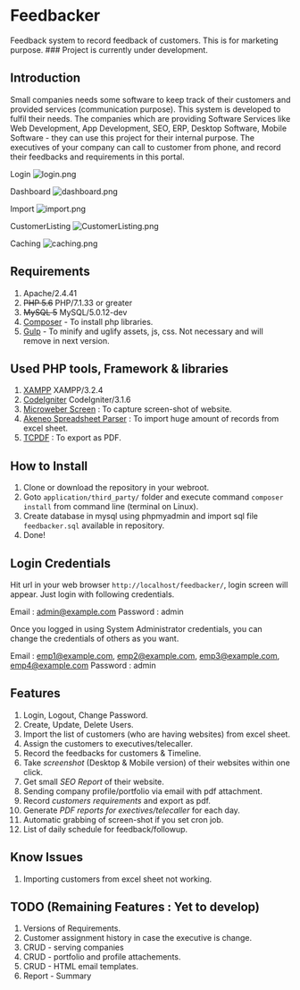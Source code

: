 # Feedbacker
Feedback system to record feedback of customers. This is for marketing purpose. ### Project is currently under development.

## Introduction
Small companies needs some software to keep track of their customers and provided services (communication purpose). This system is developed to fulfil their needs. The companies which are providing Software Services like Web Development, App Development, SEO, ERP, Desktop Software, Mobile Software - they can use this project for their internal purpose.
The executives of your company can call to customer from phone, and record their feedbacks and requirements in this portal.

Login
![login.png](https://github.com/dineshkummarc/feedbacker/blob/master/uploads/screenshots/login.png)

Dashboard
![dashboard.png](https://github.com/dineshkummarc/feedbacker/blob/master/uploads/screenshots/dashboard.png)

Import
![import.png](https://github.com/dineshkummarc/feedbacker/blob/master/uploads/screenshots/import.png)

CustomerListing
![CustomerListing.png](https://github.com/dineshkummarc/feedbacker/blob/master/uploads/screenshots/CustomerListing.png)

Caching
![caching.png](https://github.com/dineshkummarc/feedbacker/blob/master/uploads/screenshots/caching.png)


## Requirements
1. Apache/2.4.41
2. ~~PHP 5.6~~ PHP/7.1.33 or greater
3. ~~MySQL 5~~ MySQL/5.0.12-dev
4. [Composer](https://getcomposer.org) - To install php libraries.
5. [Gulp](https://gulpjs.com/) - To minify and uglify assets, js, css. Not necessary and will remove in next version.

## Used PHP tools, Framework & libraries
1. [XAMPP](https://www.apachefriends.org/index.html) XAMPP/3.2.4
2. [CodeIgniter](https://codeigniter.com/) CodeIgniter/3.1.6
3. [Microweber Screen](https://github.com/microweber/screen) : To capture screen-shot of website.
4. [Akeneo Spreadsheet Parser](https://github.com/akeneo-labs/spreadsheet-parser) : To import huge amount of records from excel sheet.
5. [TCPDF](https://github.com/tecnickcom/tcpdf) : To export as PDF.

## How to Install

1. Clone or download the repository in your webroot.
2. Goto ```application/third_party/``` folder and execute command ```composer install``` from command line (terminal on Linux).
3. Create database in mysql using phpmyadmin and import sql file ```feedbacker.sql``` available in repository.
4. Done!

## Login Credentials
Hit url in your web browser ```http://localhost/feedbacker/```, login screen will appear. Just login with following credentials.

Email : admin@example.com
Password : admin

Once you logged in using System Administrator credentials, you can change the credentials of others as you want.

Email : emp1@example.com, emp2@example.com, emp3@example.com, emp4@example.com
Password : admin

## Features
1. Login, Logout, Change Password.
2. Create, Update, Delete Users.
3. Import the list of customers (who are having websites) from excel sheet.
4. Assign the customers to executives/telecaller.
5. Record the feedbacks for customers & Timeline.
6. Take *screenshot* (Desktop & Mobile version) of their websites within one click.
7. Get small *SEO Report* of their website.
8. Sending company profile/portfolio via email with pdf attachment.
9. Record *customers requirements* and export as pdf.
10. Generate *PDF reports for exectives/telecaller* for each day.
11. Automatic grabbing of screen-shot if you set cron job.
12. List of daily schedule for feedback/followup.

## Know Issues
1. Importing customers from excel sheet not working.

## TODO (Remaining Features : Yet to develop)
1. Versions of Requirements.
2. Customer assignment history in case the executive is change.
3. CRUD - serving companies 
4. CRUD - portfolio and profile attachements.
5. CRUD - HTML email templates.
6. Report - Summary
